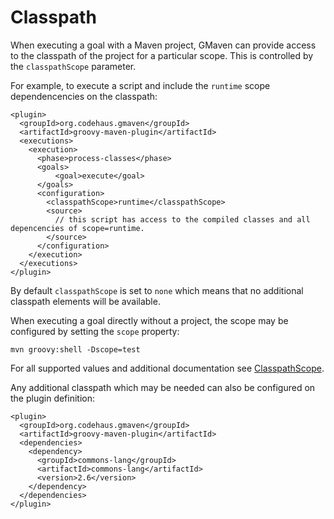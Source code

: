 <!--

    Copyright (c) 2007-2013, the original author or authors.

    This program is licensed to you under the Apache License Version 2.0,
    and you may not use this file except in compliance with the Apache License Version 2.0.
    You may obtain a copy of the Apache License Version 2.0 at http://www.apache.org/licenses/LICENSE-2.0.

    Unless required by applicable law or agreed to in writing,
    software distributed under the Apache License Version 2.0 is distributed on an
    "AS IS" BASIS, WITHOUT WARRANTIES OR CONDITIONS OF ANY KIND, either express or implied.
    See the Apache License Version 2.0 for the specific language governing permissions and limitations there under.

-->
# Classpath

When executing a goal with a Maven project, GMaven can provide access to the classpath of the project for a
particular scope.  This is controlled by the `classpathScope` parameter.

For example, to execute a script and include the `runtime` scope dependencencies on the classpath:

    <plugin>
      <groupId>org.codehaus.gmaven</groupId>
      <artifactId>groovy-maven-plugin</artifactId>
      <executions>
        <execution>
          <phase>process-classes</phase>
          <goals>
              <goal>execute</goal>
          </goals>
          <configuration>
            <classpathScope>runtime</classpathScope>
            <source>
              // this script has access to the compiled classes and all depencencies of scope=runtime.
            </source>
          </configuration>
        </execution>
      </executions>
    </plugin>

By default `classpathScope` is set to `none` which means that no additional classpath elements will be available.

When executing a goal directly without a project, the scope may be configured by setting the `scope` property:

    mvn groovy:shell -Dscope=test

For all supported values and additional documentation see
[ClasspathScope](apidocs/org/codehaus/gmaven/plugin/ClasspathScope.html).

Any additional classpath which may be needed can also be configured on the plugin definition:

    <plugin>
      <groupId>org.codehaus.gmaven</groupId>
      <artifactId>groovy-maven-plugin</artifactId>
      <dependencies>
        <dependency>
          <groupId>commons-lang</groupId>
          <artifactId>commons-lang</artifactId>
          <version>2.6</version>
        </dependency>
      </dependencies>
    </plugin>
